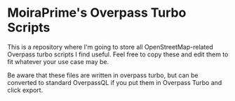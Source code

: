 # MoiraPrime's Overpass Turbo Scripts

This is a repository where I'm going to store all OpenStreetMap-related Overpass turbo scripts I find useful. Feel free to copy these and edit them to fit whatever your use case may be.

Be aware that these files are written in overpass turbo, but can be converted to standard OverpassQL if you put them in Overpass Turbo and click export.
